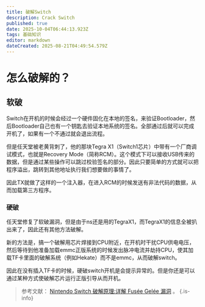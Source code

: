 ```yaml
---
title: 破解Switch
description: Crack Switch
published: true
date: 2025-10-04T06:44:13.923Z
tags: 基础知识
editor: markdown
dateCreated: 2025-08-21T04:49:54.579Z
---
```


# 怎么破解的？
## 软破
Switch在开机的时候会经过一个硬件固化在本地的签名，来验证Bootloader，然后Bootloader自己也有一个钥匙去验证本地系统的签名。全部通过后就可以完成开机了，如果有一个不通过就会退出流程。

但是任天堂被老黄背刺了，他的那块Tegra X1（Switch1芯片）中带有一个厂商调试模式，也就是Recovery Mode（简称RCM）。这个模式下可以接收USB传来的数据，但是通过某些操作可以跳过校验签名的部分。因此只要简单的方式就可以把程序溢出，跳转到其他地址执行我们想要做的事情了。

因此TX就做了这样的一个注入器，在进入RCM的时候发送有非法代码的数据，从而加载第三方程序。

### 硬破
任天堂修复了软破漏洞，但是由于ns还是用的TegraX1，而TegraX1的信息全被扒出来了，因此还有其他方法破解。

新的方法是，搞一个破解用芯片焊接到CPU附近，在开机时干扰CPU供电电压，然后等待到他准备加载emmc正版系统的时候发出脉冲电流并劫持CPU，使其加载TF卡里面的破解系统（例如Hekate）而不是emmc，从而破解switch。

因此在没有插入TF卡的时候，硬破switch开机是会提示异常的。但是你还是可以通过某种方式使破解芯片运行正版引导从而开机。

> 参考文献： [Nintendo Switch 破解原理:详解 Fusée Gelée 漏洞](https://github.com/Ginurx/fusee_gelee_explained_in_chinese) 。
{.is-info}